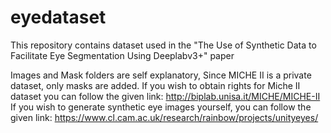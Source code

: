 # eyedataset
This repository contains dataset used in the "The Use of Synthetic Data to Facilitate Eye Segmentation Using Deeplabv3+" paper

Images and Mask folders are self explanatory, Since MICHE II is a private dataset, only masks are added.
If you wish to obtain rights for Miche II dataset you can follow the given link: http://biplab.unisa.it/MICHE/MICHE-II
If you wish to generate synthetic eye images yourself, you can follow the given link: https://www.cl.cam.ac.uk/research/rainbow/projects/unityeyes/

